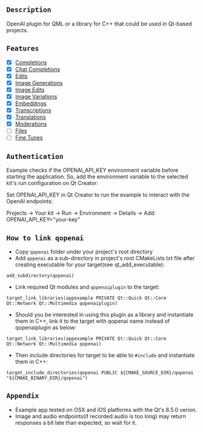## `Description`

OpenAI plugin for QML or a library for C++ that could be used in Qt-based projects.

## `Features`

- [x] [Completions](https://github.com/omrdk/qopenai/tree/master/doc/completions.md)
- [X] [Chat Completions](https://github.com/omrdk/qopenai/tree/master/doc/chat_completions.md)
- [X] [Edits](https://github.com/omrdk/qopenai/tree/master/doc/edits.md)
- [x] [Image Generations](https://github.com/omrdk/qopenai/tree/master/doc/image_generations.md)
- [x] [Image Edits](https://github.com/omrdk/qopenai/tree/master/doc/image_edits.md)
- [x] [Image Variations](https://github.com/omrdk/qopenai/tree/master/doc/image_variations.md) 
- [x] [Embeddings](https://github.com/omrdk/qopenai/tree/master/doc/embeddings.md) 
- [x] [Transcriptions](https://github.com/omrdk/qopenai/tree/master/doc/transcriptions.md) 
- [x] [Translations](https://github.com/omrdk/qopenai/tree/master/doc/translations.md) 
- [x] [Moderations](https://github.com/omrdk/qopenai/tree/master/doc/moderations.md) 
- [ ] [Files]() 
- [ ] [Fine Tunes]() 

## `Authentication`

Example checks if the OPENAI_API_KEY environment variable before starting the application. So, add the environment variable to the selected kit's run configuration on Qt Creator:

Set OPENAI_API_KEY in Qt Creator to run the example to interact with the OpenAI endpoints:

Projects -> Your kit -> Run -> Environment -> Details -> Add: OPENAI_API_KEY="your-key"

## `How to link qopenai`

- Copy `qopenai` folder under your project's root directory
- Add `qopenai` as a sub-directory in project's root CMakeLists.txt file after creating executable for your target(see qt_add_executable):
```
add_subdirectory(qopenai)
```
- Link required Qt modules and `qopenaiplugin` to the target:
```
target_link_libraries(appexample PRIVATE Qt::Quick Qt::Core Qt::Network Qt::Multimedia qopenaiplugin)
```
- Should you be interested in using this plugin as a library and instantiate them in C++, link it to the target with qopenai name instead of qopenaiplugin as below:
```
target_link_libraries(appexample PRIVATE Qt::Quick Qt::Core Qt::Network Qt::Multimedia qopenai)
```
- Then include directories for target to be able to `#include` and instantiate them in C++:
```
target_include_directories(qopenai PUBLIC ${CMAKE_SOURCE_DIR}/qopenai "${CMAKE_BINARY_DIR}/qopenai")
```

## `Appendix`
- Example app tested on OSX and iOS platforms with the Qt's 6.5.0 verion.
- Image and audio endpoints(if recorded audio is too long) may return responses a bit late than expected, so wait for it.

